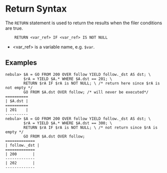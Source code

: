 # Return Syntax

The `RETURN` statement is used to return the results when the filer conditions are true.

```ngql
    RETURN <var_ref> IF <var_ref> IS NOT NULL
```

* <var_ref> is a variable name, e.g. `$var`.

## Examples

```ngql
nebula> $A = GO FROM 200 OVER follow YIELD follow._dst AS dst; \
        $rA = YIELD $A.* WHERE $A.dst == 201; \
        RETURN $rA IF $rA is NOT NULL; \ /* return here since $rA is not empty */
        GO FROM $A.dst OVER follow; /* will never be executed*/
==========
| $A.dst |
==========
| 201    |
----------
nebula> $A = GO FROM 200 OVER follow YIELD follow._dst AS dst; \
        $rA = YIELD $A.* WHERE $A.dst == 300; \
        RETURN $rA IF $rA is NOT NULL; \ /* not return since $rA is empty */
        GO FROM $A.dst OVER follow;
=============
| follow._dst |
=============
| 200       |
-------------
| 202       |
-------------
```
